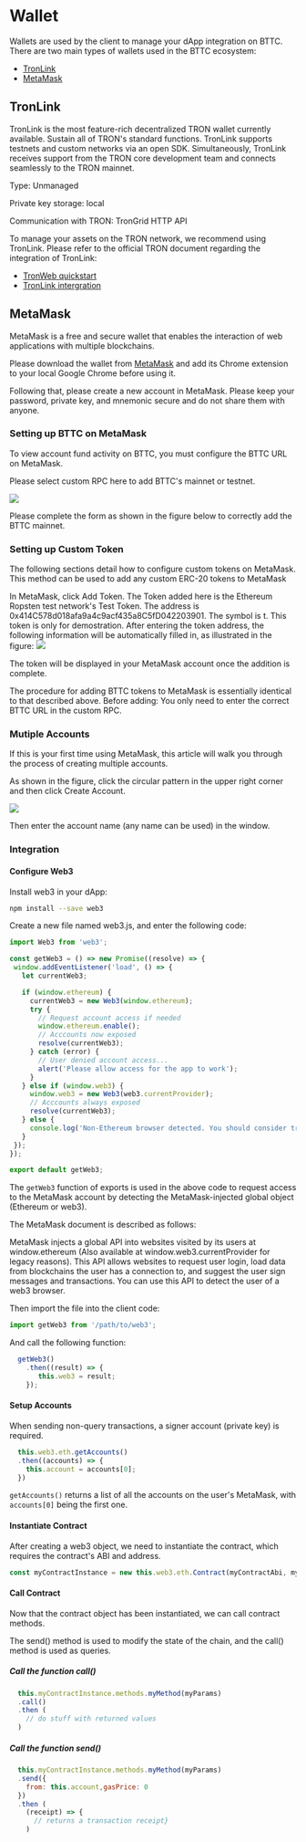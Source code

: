 # Wallet

Wallets are used by the client to manage your dApp integration on BTTC. There are two main types of wallets used in the BTTC ecosystem:

* [TronLink](https://www.tronlink.org/)
* [MetaMask](https://metamask.io/)

## TronLink

TronLink is the most feature-rich decentralized TRON wallet currently available. Sustain all of TRON's standard functions. TronLink supports testnets and custom networks via an open SDK. Simultaneously, TronLink receives support from the TRON core development team and connects seamlessly to the TRON mainnet.

Type: Unmanaged

Private key storage: local

Communication with TRON: TronGrid HTTP API

To manage your assets on the TRON network, we recommend using TronLink. Please refer to the official TRON document regarding the integration of TronLink:

* [TronWeb quickstart](https://developers.tron.network/docs/tronweb-1)
* [TronLink intergration](https://developers.tron.network/docs/introduction)

## MetaMask

MetaMask is a free and secure wallet that enables the interaction of web applications with multiple blockchains.

Please download the wallet from [MetaMask](https://metamask.io) and add its Chrome extension to your local Google Chrome before using it.

Following that, please create a new account in MetaMask. Please keep your password, private key, and mnemonic secure and do not share them with anyone.

### Setting up BTTC on MetaMask

To view account fund activity on BTTC, you must configure the BTTC URL on MetaMask.

Please select custom RPC here to add BTTC's mainnet or testnet.

![](https://i.imgur.com/txIVCxl.png)


Please complete the form as shown in the figure below to correctly add the BTTC mainnet.

### Setting up Custom Token

The following sections detail how to configure custom tokens on MetaMask. This method can be used to add any custom ERC-20 tokens to MetaMask

In MetaMask, click Add Token. The Token added here is the Ethereum Ropsten test network's Test Token. The address is 0x414C578d018afa9a4c9acf435a8C5fD042203901. The symbol is t. This token is only for demostration. After entering the token address, the following information will be automatically filled in, as illustrated in the figure:
![](https://i.imgur.com/6uPSMzv.png)


The token will be displayed in your MetaMask account once the addition is complete.

The procedure for adding BTTC tokens to MetaMask is essentially identical to that described above. Before adding: You only need to enter the correct BTTC URL in the custom RPC.

### Mutiple Accounts

If this is your first time using MetaMask, this article will walk you through the process of creating multiple accounts.

As shown in the figure, click the circular pattern in the upper right corner and then click Create Account.

![](https://i.imgur.com/3IWGXkO.png)


Then enter the account name (any name can be used) in the window.

### Integration

#### Configure Web3

Install web3 in your dApp:

```sh
npm install --save web3
```

Create a new file named web3.js, and enter the following code:

```js
import Web3 from 'web3';

const getWeb3 = () => new Promise((resolve) => {
 window.addEventListener('load', () => {
   let currentWeb3;

   if (window.ethereum) {
     currentWeb3 = new Web3(window.ethereum);
     try {
       // Request account access if needed
       window.ethereum.enable();
       // Acccounts now exposed
       resolve(currentWeb3);
     } catch (error) {
       // User denied account access...
       alert('Please allow access for the app to work');
     }
   } else if (window.web3) {
     window.web3 = new Web3(web3.currentProvider);
     // Acccounts always exposed
     resolve(currentWeb3);
   } else {
     console.log('Non-Ethereum browser detected. You should consider trying MetaMask!');
   }
 });
});

export default getWeb3;
```

The `getWeb3` function of exports is used in the above code to request access to the MetaMask account by detecting the MetaMask-injected global object (Ethereum or web3).

The MetaMask document is described as follows:

MetaMask injects a global API into websites visited by its users at window.ethereum (Also available at window.web3.currentProvider for legacy reasons). This API allows websites to request user login, load data from blockchains the user has a connection to, and suggest the user sign messages and transactions. You can use this API to detect the user of a web3 browser.

Then import the file into the client code:

```js
import getWeb3 from '/path/to/web3';
```

And call the following function:

```js
  getWeb3()
    .then((result) => {
       this.web3 = result;
    });
```

#### Setup Accounts

When sending non-query transactions, a signer account (private key) is required.

```js
  this.web3.eth.getAccounts()
  .then((accounts) => {
    this.account = accounts[0];
  })
```

`getAccounts()` returns a list of all the accounts on the user's MetaMask, with `accounts[0]` being the first one.

#### Instantiate Contract

After creating a web3 object, we need to instantiate the contract, which requires the contract's ABI and address.

```js
const myContractInstance = new this.web3.eth.Contract(myContractAbi, myContractAddress)
```

#### Call Contract

Now that the contract object has been instantiated, we can call contract methods.

The send() method is used to modify the state of the chain, and the call() method is used as queries.

##### Call the function call()

```js
  this.myContractInstance.methods.myMethod(myParams)
  .call()
  .then (
    // do stuff with returned values
  )
```

##### Call the function send()

```js
  this.myContractInstance.methods.myMethod(myParams)
  .send({
    from: this.account,gasPrice: 0
  })
  .then (
    (receipt) => {
      // returns a transaction receipt}
    )
```
